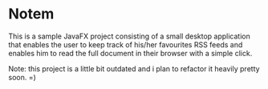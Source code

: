 # Notem

This is a sample JavaFX project consisting of a small desktop application that enables the user
to keep track of his/her favourites RSS feeds and enables him to read the full document in their
browser with a simple click.

Note: this project is a little bit outdated and i plan to refactor it heavily pretty soon.  =)
